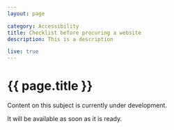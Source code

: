 ```yaml
---
layout: page

category: Accessibility
title: Checklist before procuring a website
description: This is a description

live: true
---
```


# {{ page.title }}

Content on this subject is currently under development.

It will be available as soon as it is ready.

